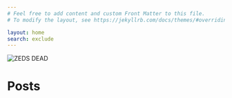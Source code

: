 ```yaml
---
# Feel free to add content and custom Front Matter to this file.
# To modify the layout, see https://jekyllrb.com/docs/themes/#overriding-theme-defaults

layout: home
search: exclude
---
```


![ZEDS DEAD](https://media.giphy.com/media/tG0pc2nFNJ8DC/giphy.gif)

# Posts
